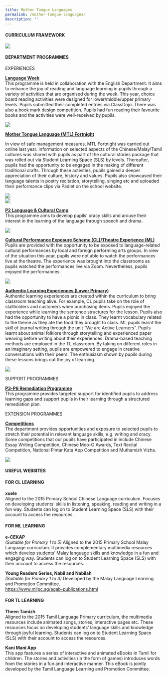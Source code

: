 ```yaml
---
title: Mother Tongue Languages
permalink: /mother-tongue-languages/
description: ""
---
```

<h4>CURRICULUM FRAMEWORK</h4>
<img src="/images/mt1.png">
<h4>DEPARTMENT PROGRAMMES</h4>
<p>EXPERIENCES</p>
<p><strong><span style="text-decoration: underline;">Language Week</span><br /></strong>This programme is held in collaboration with the English Department. It aims to enhance the joy of reading and language learning in pupils through a variety of activities that are organised during the week. This year, choice board reading activities were designed for lower/middle/upper primary levels. Pupils submitted their completed entries via ClassDojo. There was also a book mark design competition. Pupils had fun reading their favourite books and the activities were well-received by pupils.&nbsp;</p>
<img src="/images/mt2.png">
<p><strong><u>Mother Tongue Language (MTL) Fortnight</u></strong></p>
<p>In view of safe management measures, MTL Fortnight was carried out online last year. Information on selected aspects of the Chinese/Malay/Tamil cultures was shared with pupils as part of the cultural stories package that was rolled out via Student Learning Space (SLS) by levels. Thereafter, pupils had the opportunity to be engaged in the making of different traditional crafts. Through these activities, pupils gained a deeper appreciation of their culture, history and values. Pupils also showcased their language talents in poetry recitation, storytelling, singing etc and uploaded their performance clips via Padlet on the school website.</p>
<img src="/images/mt3.png"><br>
<img src="/images/mt4.png">
<p><strong><span style="text-decoration: underline;">P2 Language &amp; Cultural Camp</span><br /></strong>This programme aims to develop pupils&rsquo; oracy skills and arouse their interest in the learning of the language through speech and drama.&nbsp;</p>
<img src="/images/mt5.png">
<p><strong><u>Cultural Performance Exposure Scheme (CL)/Theatre Experience (ML)<br /></u></strong>Pupils are provided with the opportunity to be exposed to language-related cultural performances by local and foreign performing arts groups. In view of the situation this year, pupils were not able to watch the performances live at the theatre. The experience was brought into the classrooms as pupils watched the performances live via Zoom. Nevertheless, pupils enjoyed the performances.</p>
<img src="/images/mt6.png">
<p><strong><u>Authentic Learning Experiences (Lower Primary)<br /></u></strong>Authentic learning experiences are created within the curriculum to bring classroom teaching alive. For example, CL pupils take on the role of stallholders and customers when purchasing items. Pupils enjoyed the experience while learning the sentence structures for the lesson. Pupils also had the opportunity to have a picnic in class. They learnt vocabulary related to the theme as they ate the food they brought to class. ML pupils learnt the skill of journal writing through the unit &ldquo;We are Active Learners&rdquo;. Pupils learnt about animal folklore through storytelling and experienced paper weaving before writing about their experiences. Drama-based teaching methods are employed in the TL classroom. By taking on different roles in an imaginary setting, pupils are empowered to engage in creative conversations with their peers. The enthusiasm shown by pupils during these lessons brings out the joy of learning.</p>
<img src="/images/mt7.png">
<p>SUPPORT PROGRAMMES</p>
<p><span style="text-decoration: underline;"><strong>P3-P6 Remediation Programme<br /></strong></span>This programme provides targeted support for identified pupils to address learning gaps and support pupils in their learning through a structured remediation plan.</p>
<p>EXTENSION PROGRAMMES</p>
<p><strong><u>Competitions<br /></u></strong>The department provides opportunities and exposure to selected pupils to stretch their potential in relevant language skills, e.g. writing and oracy. Some competitions that our pupils have participated in include Chinese Essay Writing Competition, Chinese Moo-O Awards, Text Recital Competition, National Pintar Kata App Competition and Muthamizh Vizha.</p>
<img src="/images/mt8.png">
<h4><strong>USEFUL WEBSITES</strong></h4>
<h4>FOR CL LEARNING</h4>
<p><strong>xuele<br /></strong>Aligned to the 2015 Primary School Chinese Language curriculum. Focuses on developing students&rsquo; skills in listening, speaking, reading and writing in a fun way. Students can log on to Student Learning Space (SLS) with their account to access the resources.</p>
<h4>FOR ML LEARNING</h4>
<p><strong>e-CEKAP<br /></strong><em>(Suitable for Primary 1 to 5)&nbsp;</em>Aligned to the 2015 Primary School Malay Language curriculum. It provides complementary multimedia resources which develop students&rsquo; Malay language skills and knowledge in a fun and engaging way. Students can log on to Student Learning Space (SLS) with their account to access the resources.</p>
<p><strong>Young Readers Series, Nabil and Nabilah<br /></strong><em>(Suitable for Primary 1 to 3)&nbsp;</em>Developed by the Malay Language Learning and Promotion Committee.<br /><a href="https://www.mllpc.sg/agab-publications.html">https://www.mllpc.sg/agab-publications.html</a></p>
<h4>FOR TL LEARNING</h4>
<p><strong>Theen Tamizh<br /></strong>Aligned to the 2015 Tamil Language Primary curriculum, the multimedia resources include animated songs, stories, interactive pages etc. These resources focus on developing students&rsquo; language skills and knowledge through joyful learning. Students can log on to Student Learning Space (SLS) with their account to access the resources.</p>
<p><strong>Kani Mani App<br /></strong>This app features a series of interactive and animated eBooks in Tamil for children. The stories and activities (in the form of games) introduces words from the stories in a fun and interactive manner. This eBook is jointly developed by the Tamil Language Learning and Promotion Committee.</p>